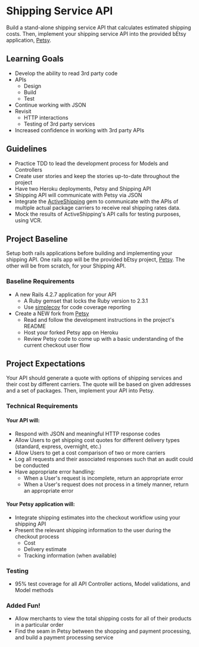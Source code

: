 # Shipping Service API
Build a stand-alone shipping service API that calculates estimated shipping costs. Then, implement your shipping service API into the provided bEtsy application, [Petsy](https://github.com/Ada-C6/betsy-shipping).

## Learning Goals
- Develop the ability to read 3rd party code
- APIs
    - Design
    - Build
    - Test
- Continue working with JSON
- Revisit
    - HTTP interactions
    - Testing of 3rd party services
- Increased confidence in working with 3rd party APIs

## Guidelines
- Practice TDD to lead the development process for Models and Controllers
- Create user stories and keep the stories up-to-date throughout the project
- Have two Heroku deployments, Petsy and Shipping API
- Shipping API will communicate with Petsy via JSON
- Integrate the [ActiveShipping](https://github.com/Shopify/active_shipping) gem to communicate with the APIs of multiple actual package carriers to receive real shipping rates data.
- Mock the results of ActiveShipping's API calls for testing purposes, using VCR.

## Project Baseline
Setup both rails applications before building and implementing your shipping API. One rails app will be the provided bEtsy project, [Petsy](https://github.com/Ada-C6/betsy-shipping). The other will be from scratch, for your Shipping API.

### Baseline Requirements
- A new Rails 4.2.7 application for your API
    - A Ruby gemset that locks the Ruby version to 2.3.1
    - Use [simplecov](https://github.com/colszowka/simplecov) for code coverage reporting
- Create a NEW fork from [Petsy](https://github.com/Ada-C6/betsy-shipping)
    - Read and follow the development instructions in the project's README
    - Host your forked Petsy app on Heroku
    - Review Petsy code to come up with a basic understanding of the current checkout user flow

## Project Expectations
Your API should generate a quote with options of shipping services and their cost by different carriers. The quote will be based on given addresses and a set of packages. Then, implement your API into Petsy.

### Technical Requirements
#### Your API will:
- Respond with JSON and meaningful HTTP response codes  
- Allow Users to get shipping cost quotes for different delivery types (standard, express, overnight, etc.)
- Allow Users to get a cost comparison of two or more carriers  
- Log all requests and their associated responses such that an audit could be conducted  
- Have appropriate error handling:
  - When a User's request is incomplete, return an appropriate error
  - When a User's request does not process in a timely manner, return an appropriate error

#### Your Petsy application will:
- Integrate shipping estimates into the checkout workflow using your shipping API
- Present the relevant shipping information to the user during the checkout process
  - Cost
  - Delivery estimate
  - Tracking information (when available)

### Testing
- 95% test coverage for all API Controller actions, Model validations, and Model methods

### Added Fun!
- Allow merchants to view the total shipping costs for all of their products in a particular order
- Find the seam in Petsy between the shopping and payment processing, and build a payment processing service
